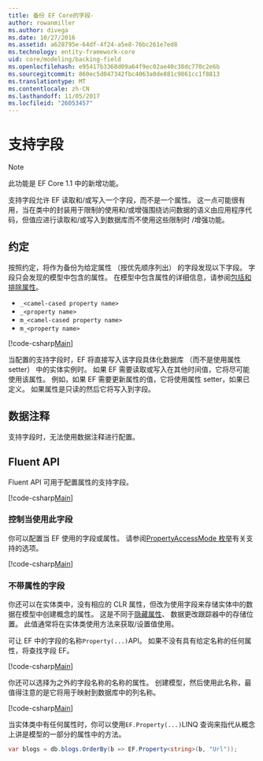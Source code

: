 ```yaml
---
title: 备份 EF Core的字段-
author: rowanmiller
ms.author: divega
ms.date: 10/27/2016
ms.assetid: a628795e-64df-4f24-a5e8-76bc261e7ed8
ms.technology: entity-framework-core
uid: core/modeling/backing-field
ms.openlocfilehash: e95417b3368d09a64f9ec02ae40c38dc770c2e6b
ms.sourcegitcommit: 860ec5d047342fbc4063a0de881c9861cc1f8813
ms.translationtype: MT
ms.contentlocale: zh-CN
ms.lasthandoff: 11/05/2017
ms.locfileid: "26053457"
---
```

# <a name="backing-fields"></a>支持字段

> [!NOTE]  
> 此功能是 EF Core 1.1 中的新增功能。

支持字段允许 EF 读取和/或写入一个字段，而不是一个属性。 这一点可能很有用，当在类中的封装用于限制的使用和/或增强围绕访问数据的语义由应用程序代码，但值应进行读取和/或写入到数据库而不使用这些限制时 /增强功能。

## <a name="conventions"></a>约定

按照约定，将作为备份为给定属性 （按优先顺序列出） 的字段发现以下字段。 字段只会发现的模型中包含的属性。 在模型中包含属性的详细信息，请参阅[包括和排除属性](included-properties.md)。

* `_<camel-cased property name>`
* `_<property name>`
* `m_<camel-cased property name>`
* `m_<property name>`

[!code-csharp[Main](../../../samples/core/Modeling/Conventions/Samples/BackingField.cs#Sample)]

当配置的支持字段时，EF 将直接写入该字段具体化数据库 （而不是使用属性 setter） 中的实体实例时。 如果 EF 需要读取或写入在其他时间值，它将尽可能使用该属性。 例如，如果 EF 需要更新属性的值，它将使用属性 setter，如果已定义。 如果属性是只读的然后它将写入到字段。

## <a name="data-annotations"></a>数据注释

支持字段时，无法使用数据注释进行配置。

## <a name="fluent-api"></a>Fluent API

Fluent API 可用于配置属性的支持字段。

[!code-csharp[Main](../../../samples/core/Modeling/FluentAPI/Samples/BackingField.cs#Sample)]

### <a name="controlling-when-the-field-is-used"></a>控制当使用此字段

你可以配置当 EF 使用的字段或属性。 请参阅[PropertyAccessMode 枚举](https://docs.microsoft.com/dotnet/api/microsoft.entityframeworkcore.propertyaccessmode)有关支持的选项。

[!code-csharp[Main](../../../samples/core/Modeling/FluentAPI/Samples/BackingFieldAccessMode.cs#Sample)]

### <a name="fields-without-a-property"></a>不带属性的字段

你还可以在实体类中，没有相应的 CLR 属性，但改为使用字段来存储实体中的数据在模型中创建概念的属性。 这是不同于[隐藏属性](shadow-properties.md)、 数据更改跟踪器中的存储位置。 此值通常将在实体类使用方法来获取/设置值使用。

可让 EF 中的字段的名称`Property(...)`API。 如果不没有具有给定名称的任何属性，将查找字段 EF。

[!code-csharp[Main](../../../samples/core/Modeling/FluentAPI/Samples/BackingFieldNoProperty.cs#Sample)]

你还可以选择为之外的字段名称的名称的属性。 创建模型，然后使用此名称，最值得注意的是它将用于映射到数据库中的列名称。

[!code-csharp[Main](../../../samples/core/Modeling/FluentAPI/Samples/BackingFieldConceptualProperty.cs#Sample)]

当实体类中有任何属性时，你可以使用`EF.Property(...)`LINQ 查询来指代从概念上讲是模型的一部分的属性中的方法。

``` csharp
var blogs = db.blogs.OrderBy(b => EF.Property<string>(b, "Url"));
```
